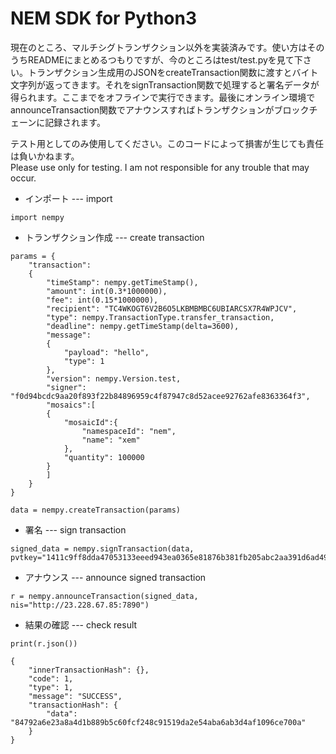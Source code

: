 NEM SDK for Python3
========================

現在のところ、マルチシグトランザクション以外を実装済みです。使い方はそのうちREADMEにまとめるつもりですが、今のところはtest/test.pyを見て下さい。トランザクション生成用のJSONをcreateTransaction関数に渡すとバイト文字列が返ってきます。それをsignTransaction関数で処理すると署名データが得られます。ここまでをオフラインで実行できます。最後にオンライン環境でannounceTransaction関数でアナウンスすればトランザクションがブロックチェーンに記録されます。  

テスト用としてのみ使用してください。このコードによって損害が生じても責任は負いかねます。  
Please use only for testing. I am not responsible for any trouble that may occur.

* インポート --- import

```
import nempy
```

* トランザクション作成 --- create transaction  

```
params = {
	"transaction":
	{
	    "timeStamp": nempy.getTimeStamp(),
	    "amount": int(0.3*1000000),
	    "fee": int(0.15*1000000),
	    "recipient": "TC4WKOGT6V2B6O5LKBMBMBC6UBIARCSX7R4WPJCV",
	    "type": nempy.TransactionType.transfer_transaction,
	    "deadline": nempy.getTimeStamp(delta=3600),
	    "message":
	    {
	        "payload": "hello",
	        "type": 1
	    },
	    "version": nempy.Version.test,
	    "signer": "f0d94bcdc9aa20f893f22b84896959c4f87947c8d52acee92762afe8363364f3",
	    "mosaics":[
	    {
	        "mosaicId":{
	            "namespaceId": "nem",
	            "name": "xem"
	        },
	        "quantity": 100000
	    }
	    ]
	}
}
        
data = nempy.createTransaction(params)
```

* 署名 --- sign transaction 

```
signed_data = nempy.signTransaction(data, pvtkey="1411c9ff8dda47053133eeed943ea0365e81876b381fb205abc2aa391d6ad499")
``` 

* アナウンス --- announce signed transaction

```
r = nempy.announceTransaction(signed_data, nis="http://23.228.67.85:7890")
``` 
* 結果の確認 --- check result  

```
print(r.json())
```

```
{
	"innerTransactionHash": {},
	"code": 1,
	"type": 1,
	"message": "SUCCESS",
	"transactionHash": {
		"data": "84792a6e23a8a4d1b889b5c60fcf248c91519da2e54aba6ab3d4af1096ce700a"
	}
}
```